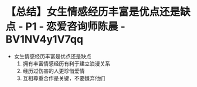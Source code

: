 # 【总结】女生情感经历丰富是优点还是缺点 - P1 - 恋爱咨询师陈晨 - BV1NV4y1V7qq

-   女生情感经历丰富是优点还是缺点
    1.  拥有丰富情感经历有利于建立浪漫关系
    2.  经历过伤害的人更珍惜爱情
    3.  互相尊重合作是关键，不要嫌弃他们